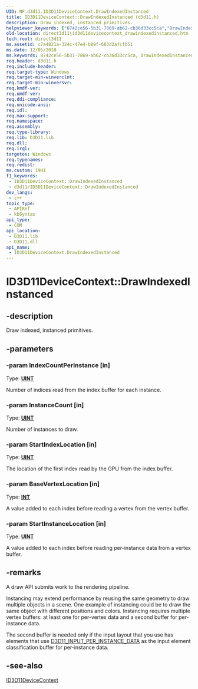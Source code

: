 ```yaml
---
UID: NF:d3d11.ID3D11DeviceContext.DrawIndexedInstanced
title: ID3D11DeviceContext::DrawIndexedInstanced (d3d11.h)
description: Draw indexed, instanced primitives.
helpviewer_keywords: ["8742ce56-5b31-7869-ab62-cb36d33cc5ca","DrawIndexedInstanced","DrawIndexedInstanced method [Direct3D 11]","DrawIndexedInstanced method [Direct3D 11]","ID3D11DeviceContext interface","ID3D11DeviceContext interface [Direct3D 11]","DrawIndexedInstanced method","ID3D11DeviceContext.DrawIndexedInstanced","ID3D11DeviceContext::DrawIndexedInstanced","d3d11/ID3D11DeviceContext::DrawIndexedInstanced","direct3d11.id3d11devicecontext_drawindexedinstanced"]
old-location: direct3d11\id3d11devicecontext_drawindexedinstanced.htm
tech.root: direct3d11
ms.assetid: c7a4821a-324c-47e4-b89f-603d2afcfb51
ms.date: 12/05/2018
ms.keywords: 8742ce56-5b31-7869-ab62-cb36d33cc5ca, DrawIndexedInstanced, DrawIndexedInstanced method [Direct3D 11], DrawIndexedInstanced method [Direct3D 11],ID3D11DeviceContext interface, ID3D11DeviceContext interface [Direct3D 11],DrawIndexedInstanced method, ID3D11DeviceContext.DrawIndexedInstanced, ID3D11DeviceContext::DrawIndexedInstanced, d3d11/ID3D11DeviceContext::DrawIndexedInstanced, direct3d11.id3d11devicecontext_drawindexedinstanced
req.header: d3d11.h
req.include-header: 
req.target-type: Windows
req.target-min-winverclnt: 
req.target-min-winversvr: 
req.kmdf-ver: 
req.umdf-ver: 
req.ddi-compliance: 
req.unicode-ansi: 
req.idl: 
req.max-support: 
req.namespace: 
req.assembly: 
req.type-library: 
req.lib: D3D11.lib
req.dll: 
req.irql: 
targetos: Windows
req.typenames: 
req.redist: 
ms.custom: 19H1
f1_keywords:
 - ID3D11DeviceContext::DrawIndexedInstanced
 - d3d11/ID3D11DeviceContext::DrawIndexedInstanced
dev_langs:
 - c++
topic_type:
 - APIRef
 - kbSyntax
api_type:
 - COM
api_location:
 - D3D11.lib
 - D3D11.dll
api_name:
 - ID3D11DeviceContext.DrawIndexedInstanced
---
```


# ID3D11DeviceContext::DrawIndexedInstanced


## -description

Draw indexed, instanced primitives.

## -parameters

### -param IndexCountPerInstance [in]

Type: <b><a href="/windows/desktop/winprog/windows-data-types">UINT</a></b>

Number of indices read from the index buffer for each instance.

### -param InstanceCount [in]

Type: <b><a href="/windows/desktop/winprog/windows-data-types">UINT</a></b>

Number of instances to draw.

### -param StartIndexLocation [in]

Type: <b><a href="/windows/desktop/winprog/windows-data-types">UINT</a></b>

The location of the first index read by the GPU from the index buffer.

### -param BaseVertexLocation [in]

Type: <b><a href="/windows/desktop/winprog/windows-data-types">INT</a></b>

A value added to each index before reading a vertex from the vertex buffer.

### -param StartInstanceLocation [in]

Type: <b><a href="/windows/desktop/winprog/windows-data-types">UINT</a></b>

A value added to each index before reading per-instance data from a vertex buffer.

## -remarks

A draw API submits work to the rendering pipeline.

Instancing may extend performance by reusing the same geometry to draw multiple objects in a scene. One example of instancing could be to draw the same object with different positions and colors. Instancing requires multiple vertex buffers: at least one for per-vertex data and a second buffer for per-instance data.

The second buffer is needed only if the input layout that you use has elements that use [D3D11_INPUT_PER_INSTANCE_DATA](./ne-d3d11-d3d11_input_classification.md) as the input element classification buffer for per-instance data.

## -see-also

<a href="/windows/desktop/api/d3d11/nn-d3d11-id3d11devicecontext">ID3D11DeviceContext</a>